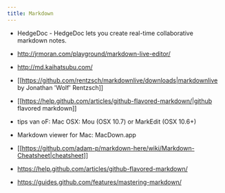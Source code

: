 ```yaml
---
title: Markdown
---
```

* HedgeDoc - HedgeDoc lets you create real-time collaborative markdown notes.

* http://jrmoran.com/playground/markdown-live-editor/
* http://md.kaihatsubu.com/
* [[https://github.com/rentzsch/markdownlive/downloads|markdownlive by Jonathan 'Wolf' Rentzsch]]
* [[https://help.github.com/articles/github-flavored-markdown/|github flavored markdown]]
* tips van oF: Mac OSX: Mou (OSX 10.7) or MarkEdit (OSX 10.6+)
* Markdown viewer for Mac: MacDown.app
* [[https://github.com/adam-p/markdown-here/wiki/Markdown-Cheatsheet|cheatsheet]]
* https://help.github.com/articles/github-flavored-markdown/
* https://guides.github.com/features/mastering-markdown/
